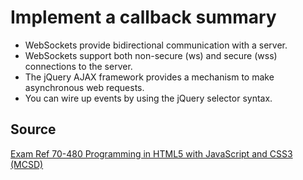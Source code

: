 # Implement a callback summary

* WebSockets provide bidirectional communication with a server.
* WebSockets support both non-secure (ws) and secure (wss) connections to the server.
* The jQuery AJAX framework provides a mechanism to make asynchronous web
requests.
* You can wire up events by using the jQuery selector syntax.

## Source

[Exam Ref 70-480 Programming in HTML5 with JavaScript and CSS3 (MCSD)](https://www.microsoft.com/en-us/p/exam-ref-70-480-programming-in-html5-with-javascript-and-css3-mcsd/fgqpf3h0qll7?activetab=pivot%3aoverviewtab)